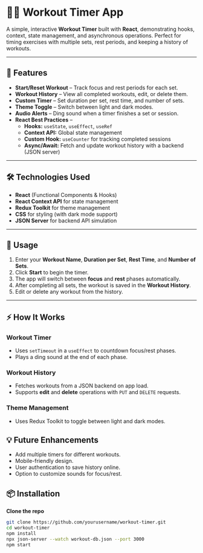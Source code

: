 # 🏋️‍♀️ Workout Timer App

A simple, interactive **Workout Timer** built with **React**, demonstrating hooks, context, state management, and asynchronous operations. Perfect for timing exercises with multiple sets, rest periods, and keeping a history of workouts.  

---

## 🚀 Features

- **Start/Reset Workout** – Track focus and rest periods for each set.  
- **Workout History** – View all completed workouts, edit, or delete them.  
- **Custom Timer** – Set duration per set, rest time, and number of sets.  
- **Theme Toggle** – Switch between light and dark modes.  
- **Audio Alerts** – Ding sound when a timer finishes a set or session.  
- **React Best Practices** –  
  - **Hooks:** `useState`, `useEffect`, `useRef`  
  - **Context API:** Global state management  
  - **Custom Hook:** `useCounter` for tracking completed sessions  
  - **Async/Await:** Fetch and update workout history with a backend (JSON server)  

---

## 🛠️ Technologies Used

- **React** (Functional Components & Hooks)  
- **React Context API** for state management  
- **Redux Toolkit** for theme management  
- **CSS** for styling (with dark mode support)  
- **JSON Server** for backend API simulation  

---

## 📝 Usage

1. Enter your **Workout Name**, **Duration per Set**, **Rest Time**, and **Number of Sets**.
2. Click **Start** to begin the timer.
3. The app will switch between **focus** and **rest** phases automatically.
4. After completing all sets, the workout is saved in the **Workout History**.
5. Edit or delete any workout from the history.

---

## ⚡ How It Works

### Workout Timer
- Uses `setTimeout` in a `useEffect` to countdown focus/rest phases.
- Plays a ding sound at the end of each phase.

### Workout History
- Fetches workouts from a JSON backend on app load.
- Supports **edit** and **delete** operations with `PUT` and `DELETE` requests.

### Theme Management
- Uses Redux Toolkit to toggle between light and dark modes.

## 💡 Future Enhancements
- Add multiple timers for different workouts.
- Mobile-friendly design.
- User authentication to save history online.
- Option to customize sounds for focus/rest.


## 📦 Installation

 **Clone the repo**  
```bash
git clone https://github.com/yourusername/workout-timer.git
cd workout-timer
npm install
npx json-server --watch workout-db.json --port 3000
npm start


